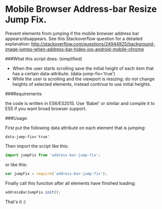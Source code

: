 

Mobile Browser Address-bar Resize Jump Fix.
===========================================

Prevent elements from jumping if the mobile browser address bar appears/disappears.
See this Stackoverflow question for a detailed explanation:
http://stackoverflow.com/questions/24944925/background-image-jumps-when-address-bar-hides-ios-android-mobile-chrome

###What this script does: (simplified)
* When the user starts scrolling save the initial height of each item that has a certain data-attribute. (data-jump-fix='true')
* While the user is scrolling and the viewport is resizing: do not change heights of selected elements, instead continue to use initial heights.

###Requirements

the code is written in ES6/ES2015. Use 'Babel' or similar and compile it to ES5 if you want broad browser support. 

###Usage:

First put the following data attribute on each element that is jumping: 

`data-jump-fix='true'`

Then import the script like this:

```javascript
import jumpFix from 'address-bar-jump-fix';
```
    
or like this:

```javascript
var jumpFix = require('address-bar-jump-fix');
```

Finally call this function after all elements have finished loading:

```javascript
addressBarJumpFix.init();
```


That's it :)